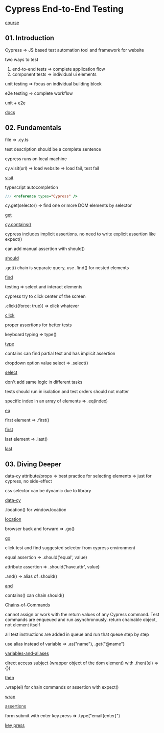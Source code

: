 # Cypress End-to-End Testing

[course](https://www.udemy.com/course/cypress-end-to-end-testing-getting-started/)

## 01. Introduction

Cypress => JS based test automation tool and framework for website

two ways to test

1. end-to-end tests => complete application flow
2. component tests => individual ui elements

unit testing => focus on individual building block

e2e testing => complete workflow

unit + e2e

[docs](https://docs.cypress.io/guides/overview/why-cypress)

## 02. Fundamentals

file => .cy.ts

test description should be a complete sentence

cypress runs on local machine

cy.visit(url) => load website => load fail, test fail

[visit](https://docs.cypress.io/api/commands/visit)

typescript autocompletion

```js
/// <reference types="Cypress" />
```

cy.get(selector) => find one or more DOM elements by selector

[get](https://docs.cypress.io/api/commands/get)

[cy.contains()](https://docs.cypress.io/api/commands/contains)

cypress includes implicit assertions. no need to write explicit assertion like expect()

can add manual assertion with should()

[should](https://docs.cypress.io/api/commands/should)

.get() chain is separate query, use .find() for nested elements

[find](https://docs.cypress.io/api/commands/find)

testing => select and interact elements

cypress try to click center of the screen

.click({force: true}) => click whatever

[click](https://docs.cypress.io/api/commands/click)

proper assertions for better tests

keyboard typing => type()

[type](https://docs.cypress.io/api/commands/type)

contains can find partial text and has implicit assertion

dropdown option value select => .select()

[select](https://docs.cypress.io/api/commands/select)

don't add same logic in different tasks

tests should run in isolation and test orders should not matter

specific index in an array of elements => .eq(index)

[eq](https://docs.cypress.io/api/commands/eq)

first element => .first()

[first](https://docs.cypress.io/api/commands/first)

last element => .last()

[last](https://docs.cypress.io/api/commands/last)

## 03. Diving Deeper

data-cy attribute/props => best practice for selecting elements => just for cypress, no side-effect

css selector can be dynamic due to library

[data-cy](https://docs.cypress.io/guides/references/best-practices#Selecting-Elements)

.location() for window.location

[location](https://docs.cypress.io/api/commands/location)

browser back and forward => .go()

[go](https://docs.cypress.io/api/commands/go)

click test and find suggested selector from cypress environment

equal assertion => .should('equal', value)

attribute assertion => .should('have.attr', value)

.and() => alias of .should()

[and](https://docs.cypress.io/api/commands/and)

contains() can chain should()

[Chains-of-Commands](https://docs.cypress.io/guides/core-concepts/introduction-to-cypress#Chains-of-Commands)

cannot assign or work with the return values of any Cypress command. Test commands are enqueued and run asynchronously. return chainable object, not element itself

all test instructions are added in queue and run that queue step by step

use alias instead of variable => .as("name"), .get("@name")

[variables-and-aliases](https://docs.cypress.io/guides/core-concepts/variables-and-aliases)

direct access subject (wrapper object of the dom element) with .then((el) => {})

[then](https://docs.cypress.io/api/commands/then)

.wrap(el) for chain commands or assertion with expect()

[wrap](https://docs.cypress.io/api/commands/wrap)

[assertions](https://docs.cypress.io/guides/references/assertions)

form submit with enter key press => .type("email{enter}")

[key press](https://docs.cypress.io/api/commands/type#Arguments)
